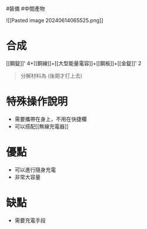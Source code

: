 #裝備 #中間產物 

![[Pasted image 20240614065525.png]]
# 合成
[[鋼錠]]' 4+[[銅線]]+[[大型能量電容]]+[[鋼板]]+[[金錠]]' 2
> 分解材料為
	(後期才打上去)
# 特殊操作說明
- 需要攜帶在身上，不用在快捷欄
- 可以搭配[[無線充電器]]
# 優點
- 可以進行隨身充電
- 非常大容量
# 缺點
- 需要充電手段